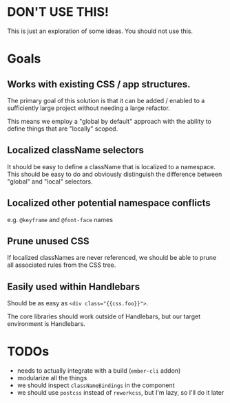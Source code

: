 # DON'T USE THIS!

This is just an exploration of some ideas. You should not use this.

# Goals

## Works with existing CSS / app structures.

The primary goal of this solution is that it can be added / enabled to a sufficiently large project without needing a large refactor.

This means we employ a "global by default" approach with the ability to define things that are "locally" scoped.

## Localized className selectors

It should be easy to define a className that is localized to a namespace. This should be easy to do and obviously distinguish the difference between "global" and "local" selectors.

## Localized other potential namespace conflicts

e.g. `@keyframe` and `@font-face` names

## Prune unused CSS

If localized classNames are never referenced, we should be able to prune all associated rules from the CSS tree.

## Easily used within Handlebars

Should be as easy as `<div class="{{css.foo}}">`.

The core libraries should work outside of Handlebars, but our target environment is Handlebars.

# TODOs
- needs to actually integrate with a build (`ember-cli` addon)
- modularize all the things
- we should inspect `classNameBindings` in the component
- we should use `postcss` instead of `reworkcss`, but I'm lazy, so I'll do it later
